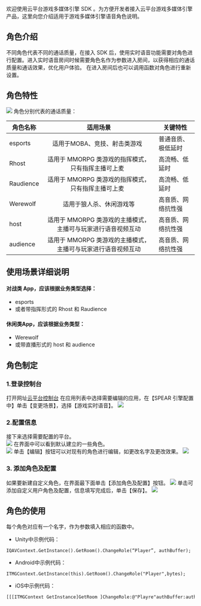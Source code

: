 欢迎使用云平台游戏多媒体引擎 SDK 。为方便开发者接入云平台游戏多媒体引擎产品，这里向您介绍适用于游戏多媒体引擎语音角色说明。
## 角色介绍
不同角色代表不同的通话质量，在接入 SDK 后，使用实时语音功能需要对角色进行配置。进入实时语音房间时候需要角色名作为参数进入房间，以获得相应的通话质量和通话效果，优化用户体验。
在进入房间后也可以调用函数对角色进行重新设置。

## 角色特性
![](https://main.qcloudimg.com/raw/8f50ebc5e0e8cec403e1df3cad5c0bbe.png)
角色分别代表的通话质量：

|角色名称     | 适用场景         |关键特性|
| ------------- |:-------------:|-------------|
| esports    				|适用于MOBA、竞技、射击类游戏     								|普通音质、极低延时	|
| Rhost    	|适用于 MMORPG 类游戏的指挥模式，只有指挥主播可上麦     		|高流畅、低延时		|
| Raudience    		|适用于 MMORPG 类游戏的指挥模式，只有指挥主播可上麦     		|高流畅、低延时		|
| Werewolf    			|适用于狼人杀、休闲游戏等										|高音质、网络抗性强	|
| host    			|适用于 MMORPG 类游戏的主播模式，主播可与玩家进行语音视频互动	|高音质、网络抗性强	|
| audience    			|适用于 MMORPG 类游戏的主播模式，主播可与玩家进行语音视频互动	|高音质、网络抗性强	|

## 使用场景详细说明
#### 对战类 App，应该根据业务类型选择：
- esports
- 或者带指挥形式的 Rhost 和 Raudience 

#### 休闲类App，应该根据业务类型：
- Werewolf
- 或带直播形式的 host 和 audience 

## 角色制定
### 1.登录控制台
打开网址[云平台控制台](http://console.tce.fsphere.cn/gme) 在应用列表中选择需要编辑的应用，在【SPEAR 引擎配置中】单击【变更场景】，选择【游戏实时语音】。
![](https://main.qcloudimg.com/raw/6ccd89f31b9489e7395e36c50b11b1de.png)
### 2.配置信息
接下来选择需要配置的平台。  
![](https://main.qcloudimg.com/raw/9d72ea27a068a6ff607a3d79a68c5d85.png)
在界面中可以看到默认建立的一些角色。  
![](https://main.qcloudimg.com/raw/e63dbaeffcb6cd539d8be10cd26f65c2.png)
单击【编辑】按钮可以对现有的角色进行编辑，如更改名字及更改效果。
![](https://main.qcloudimg.com/raw/64d67a101f1c135dba73661e6773efc2.png)

### 3. 添加角色及配置
如果要新建自定义角色，在界面最下面单击【添加角色及配置】按钮。
![](https://main.qcloudimg.com/raw/d7eed9d877bff9d23f7d7b99c11a306c.png)
单击可添加自定义用户角色及配置，信息填写完成后，单击【保存】。
![](https://main.qcloudimg.com/raw/47796a9344efc37dd350e44fa8835868.png)

## 角色的使用
每个角色对应有一个名字，作为参数填入相应的函数中。
- Unity中示例代码：
```
IQAVContext.GetInstance().GetRoom().ChangeRole(“Player”, authBuffer);
```
- Android中示例代码：
```
ITMGContext.GetInstance(this).GetRoom().ChangeRole("Player",bytes);
```
- iOS中示例代码：
```
[[[ITMGContext GetInstance]GetRoom ]ChangeRole:@"Playre"authBuffer:authBuffer];
```
